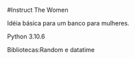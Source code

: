 #Instruct The Women

Idéia básica para um banco para mulheres.

Python 3.10.6

Bibliotecas:Random e datatime

